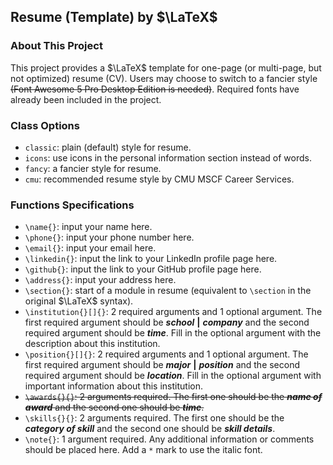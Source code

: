 ## Resume (Template) by $\LaTeX$

### About This Project

This project provides a $\LaTeX$ template for one-page (or multi-page, but not optimized) resume (CV). Users may choose to switch to a fancier style ~~(Font Awesome 5 Pro Desktop Edition is needed)~~. Required fonts have already been included in the project.

### Class Options

- `classic`: plain (default) style for resume.
- `icons`: use icons in the personal information section instead of words.
- `fancy`: a fancier style for resume.
- `cmu`: recommended resume style by CMU MSCF Career Services.

### Functions Specifications

- `\name{}`: input your name here.
- `\phone{}`: input your phone number here.
- `\email{}`: input your email here.
- `\linkedin{}`: input the link to your LinkedIn profile page here.
- `\github{}`: input the link to your GitHub profile page here.
- `\address{}`: input your address here.
- `\section{}`: start of a module in resume (equivalent to `\section` in the original $\LaTeX$ syntax).
- `\institution{}[]{}`: 2 required arguments and 1 optional argument. The first required argument should be **_school_** **|** **_company_** and the second required argument should be **_time_**. Fill in the optional argument with the description about this institution.
- `\position{}[]{}`: 2 required arguments and 1 optional argument. The first required argument should be **_major_** **|** **_position_** and the second required argument should be **_location_**. Fill in the optional argument with important information about this institution.
- ~~`\awards{}{}`: 2 arguments required. The first one should be the **_name of award_** and the second one should be **_time_**.~~
- `\skills{}{}`: 2 arguments required. The first one should be the **_category of skill_** and the second one should be **_skill details_**.
- `\note{}`: 1 argument required. Any additional information or comments should be placed here. Add a `*` mark to use the italic font.
